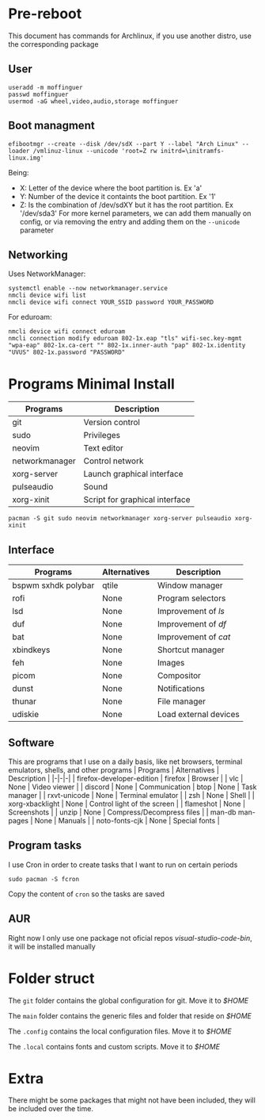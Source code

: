 # Pre-reboot
This document has commands for Archlinux, if you use another distro, use the corresponding package
## User
```
useradd -m moffinguer
passwd moffinguer
usermod -aG wheel,video,audio,storage moffinguer
```
## Boot managment
```
efibootmgr --create --disk /dev/sdX --part Y --label "Arch Linux" --loader /vmlinuz-linux --unicode 'root=Z rw initrd=\initramfs-linux.img'
```
Being:
- X: Letter of the device where the boot partition is. Ex 'a'
- Y: Number of the device it containts the boot partition. Ex '1'
- Z: Is the combination of /dev/sdXY but it has the root partition. Ex '/dev/sda3'
For more kernel parameters, we can add them manually on config, or via removing the entry and adding them on the `--unicode` parameter
## Networking
Uses NetworkManager:
```
systemctl enable --now networkmanager.service
nmcli device wifi list
nmcli device wifi connect YOUR_SSID password YOUR_PASSWORD
```
For eduroam:
```
nmcli device wifi connect eduroam
nmcli connection modify eduroam 802-1x.eap "tls" wifi-sec.key-mgmt "wpa-eap" 802-1x.ca-cert "" 802-1x.inner-auth "pap" 802-1x.identity "UVUS" 802-1x.password "PASSWORD"
```
# Programs Minimal Install
| Programs | Description |
|-|-|
| git | Version control |
| sudo | Privileges |
| neovim | Text editor |
| networkmanager | Control network |
| xorg-server| Launch graphical interface |
| pulseaudio | Sound |
| xorg-xinit | Script for graphical interface |
```
pacman -S git sudo neovim networkmanager xorg-server pulseaudio xorg-xinit
```

## Interface
| Programs | Alternatives | Description | 
|-|-|-| 
| bspwm sxhdk polybar | qtile | Window manager |
| rofi | None | Program selectors |
| lsd | None | Improvement of _ls_ |
| duf | None | Improvement of _df_ |
| bat | None | Improvement of _cat_ |
| xbindkeys | None | Shortcut manager |
| feh | None | Images |
| picom | None | Compositor |
| dunst | None | Notifications |
| thunar | None | File manager |
| udiskie | None | Load external devices |
## Software
This are programs that I use on a daily basis, like net browsers, terminal emulators, shells, and other programs
| Programs | Alternatives | Description |
|-|-|-|
| firefox-developer-edition | firefox | Browser |
| vlc | None | Video viewer |
| discord | None | Communication
| btop | None | Task manager |
| rxvt-unicode | None | Terminal emulator |
| zsh | None | Shell |
| xorg-xbacklight | None | Control light of the screen |
| flameshot | None | Screenshots |
| unzip | None | Compress/Decompress files |
| man-db man-pages | None | Manuals |
| noto-fonts-cjk | None | Special fonts |
## Program tasks
I use Cron in order to create tasks that I want to run on certain periods
```
sudo pacman -S fcron
```
Copy the content of `cron` so the tasks are saved

## AUR
Right now I only use one package not oficial repos *visual-studio-code-bin*, it will be installed manually

# Folder struct
The `git` folder contains the global configuration for git. Move it to *$HOME*

The `main` folder contains the generic files and folder that reside on *$HOME*

The `.config` contains the local configuration files. Move it to *$HOME*

The `.local` contains fonts and custom scripts. Move it to *$HOME*

# Extra
There might be some packages that might not have been included, they will be included over the time.
